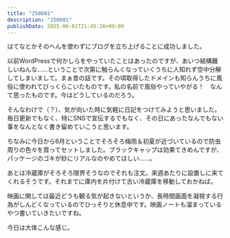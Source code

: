 ```yaml
---
title: "250601"
description: "250601"
publishDate: 2025-06-01T21:45:26+09:00
---
```

はてなとかそのへんを使わずにブログを立ち上げることに成功しました。

以前WordPressで何かしらをやっていたことはあったのですが、あいつ結構難しいねんな……ということで次第に触らんくなっていくうちに人知れず空中分解してしまいまして。まぁ昔の話です。その頃取得したドメインも知らんうちに風俗に使われてびっくらこいたものです。私の名前で風俗やっていやがる！　なんて思ったものです。今はどうしているのだろう。

そんなわけで（？）、気が向いた時に気軽に日記をつけてみようと思いました。毎日更新でもなく、特にSNSで宣伝するでもなく、その日にあったなんでもない事をなんとなく書き留めていこうと思います。

ちなみに今日から6月ということでそろそろ梅雨＆初夏が近づいているので防虫周りの色々を買ってセットしました。ブラックキャップは効果てきめんですが、パッケージのゴキが妙にリアルなのやめてほしい……。

あとは冷蔵庫がそろそろ限界そうなのでそれも注文。来週あたりに設置しに来てくれるそうです。それまでに庫内を片付けて古い冷蔵庫を移動しておかねば。

映画に関しては最近どうも観る気が起きないというか、長時間画面を凝視する行為がしんどくなっているのでひっそりと休息中です。映画ノートも溜まっているやつ書いていきたいですね。

今日は大体こんな感じ。